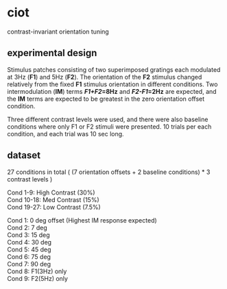 # ciot
 contrast-invariant orientation tuning

## experimental design
Stimulus patches consisting of two superimposed gratings each modulated at 3Hz (**F1**) and 5Hz (**F2**). The orientation of the **F2** stimulus changed relatively from the fixed **F1** stimulus orientation in different conditions. Two intermodulation (**IM**) terms ***F1+F2*=8Hz** and ***F2-F1*=2Hz** are expected, and the **IM** terms are expected to be greatest in the zero orientation offset condition. 

Three different contrast levels were used, and there were also baseline conditions where only F1 or F2 stimuli were presented.
10 trials per each condition, and each trial was 10 sec long.

## dataset
27 conditions in total ( (7 orientation offsets + 2 baseline conditions) * 3 contrast levels )  

Cond 1-9: High Contrast (30%)  
Cond 10-18: Med Contrast (15%)  
Cond 19-27: Low Contrast (7.5%)  

Cond 1: 0 deg offset (Highest IM response expected)  
Cond 2: 7 deg  
Cond 3: 15 deg  
Cond 4: 30 deg  
Cond 5: 45 deg  
Cond 6: 75 deg  
Cond 7: 90 deg  
Cond 8: F1(3Hz) only  
Cond 9: F2(5Hz) only  
